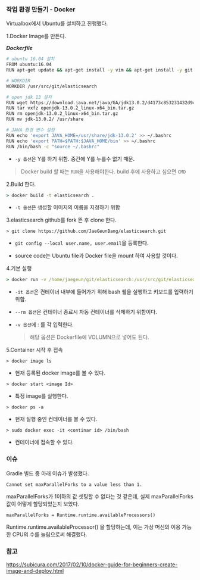### 작업 환경 만들기 - Docker



Virtualbox에서 Ubuntu를 설치하고 진행했다.



1.Docker Image를 만든다.

***Dockerfile***

```bash
# ubuntu 16.04 설치
FROM ubuntu:16.04
RUN apt-get update && apt-get install -y vim && apt-get install -y git && apt-get install -y wget

# WORKDIR
WORKDIR /usr/src/git/elasticsearch

# open jdk 13 설치
RUN wget https://download.java.net/java/GA/jdk13.0.2/d4173c853231432d94f001e99d882ca7/8/GPL/openjdk-13.0.2_linux-x64_bin.tar.gz
RUN tar vxfz openjdk-13.0.2_linux-x64_bin.tar.gz
RUN rm openjdk-13.0.2_linux-x64_bin.tar.gz
RUN mv jdk-13.0.2/ /usr/share

# JAVA 환경 변수 설정
RUN echo 'export JAVA_HOME=/usr/share/jdk-13.0.2' >> ~/.bashrc
RUN echo 'export PATH=$PATH:$JAVA_HOME/bin' >> ~/.bashrc
RUN /bin/bash -c "source ~/.bashrc"
```

- `-y 옵션`은 Y를 하기 위함. 중간에 Y를 누를수 없기 때문.

> Docker build 할 때는 `RUN`을 사용해야한다. build 후에 사용하고 싶으면 `CMD`



2.Build 한다.

``` cmd
> docker build -t elasticsearch .
```

- `-t 옵션`은 생성할 이미지의 이름을 지정하기 위함



3.elasticsearch github를 fork 뜬 후 clone 한다.

```
> git clone https://github.com/JaeGeunBang/elasticsearch.git
```

- `git config --local user.name, user.email`을 등록한다.

- source code는 Ubuntu file과 Docker file을 mount 하여 사용할 것이다.



4.기본 실행

```cmd
> docker run -v /home/jaegeun/git/elasticsearch:/usr/src/git/elasticsearch -it elasticsearch /bin/bash
```

- `-it 옵션`은 컨테이너 내부에 들어가기 위해 bash 쉘을 실행하고 키보드를 입력하기 위함.

- `--rm 옵션`은 컨테이너 종료시 자동 컨테이너를 삭제하기 위함이다.

- `-v 옵션`에 <window git path>:<docker git path> 를 각 입력한다.

  > 해당 옵션은 Dockerfile에 VOLUMN으로 넣어도 된다.



5.Container 시작 후 접속

```
> docker image ls
```

- 현재 등록된 docker image를 볼 수 있다.



```
> docker start <image Id>
```

- 특정 image를 실행한다.



```
> docker ps -a
```

- 현재 실행 중인 컨테이너를 볼 수 있다.



```
> sudo docker exec -it <continar id> /bin/bash
```

- 컨테이너에 접속할 수 있다.



### 이슈

Gradle 빌드 중 아래 이슈가 발생했다.

```
Cannot set maxParallelForks to a value less than 1.
```

maxParallelForks가 1이하의 값 셋팅할 수 없다는 것 같은데, 실제 maxParallelForks 값이 어떻게 할당되었는지 보았다.

```
maxParallelForks = Runtime.runtime.availableProcessors()
```

Runtime.runtime.availableProcessor() 을 할당하는데, 이는 가상 머신의 이용 가능한 CPU의 수를 늘림으로써 해결했다.



### 참고

https://subicura.com/2017/02/10/docker-guide-for-beginners-create-image-and-deploy.html

